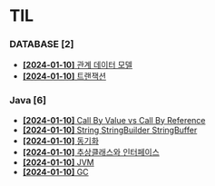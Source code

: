# TIL
 
### DATABASE [2]
- [**[2024-01-10]**  관계 데이터 모델](https://github.com/A-lass/TIL/blob/main/DATABASE/관계_데이터_모델.md)
- [**[2024-01-10]**  트랜잭션](https://github.com/A-lass/TIL/blob/main/DATABASE/트랜잭션.md)
### Java [6]
- [**[2024-01-10]**  Call By Value vs Call By Reference](https://github.com/A-lass/TIL/blob/main/Java/Call_By_Value_vs_Call_By_Reference.md)
- [**[2024-01-10]**  String StringBuilder StringBuffer](https://github.com/A-lass/TIL/blob/main/Java/String_StringBuilder_StringBuffer.md)
- [**[2024-01-10]**  동기화](https://github.com/A-lass/TIL/blob/main/Java/동기화.md)
- [**[2024-01-10]**  추상클래스와 인터페이스](https://github.com/A-lass/TIL/blob/main/Java/추상클래스와_인터페이스.md)
- [**[2024-01-10]**  JVM](https://github.com/A-lass/TIL/blob/main/Java/JVM.md)
- [**[2024-01-10]**  GC](https://github.com/A-lass/TIL/blob/main/Java/GC.md)
